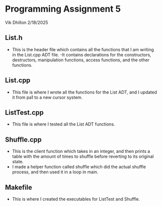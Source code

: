 # Programming Assignment 5
Vik Dhillon
2/18/2025


## List.h
- This is the header file which contains all the functions that I am writing in the List.cpp ADT file.
-It contains declarations for the constructors, destructors, manipulation functions, access functions, and the other functions. 

## List.cpp
- This file is where I wrote all the functions for the List ADT, and I updated it from pa1 to a new cursor system. 

## ListTest.cpp
- This file is where I tested all the List ADT functions. 

## Shuffle.cpp
- This is the client function which takes in an integer, and then prints a table with the amount of times to shuffle before reverting to its original state. 
- I made a helper function called shuffle which did the actual shuffle process, and then used it in a loop in main. 

## Makefile
- This is where I created the executables for ListTest and Shuffle. 
